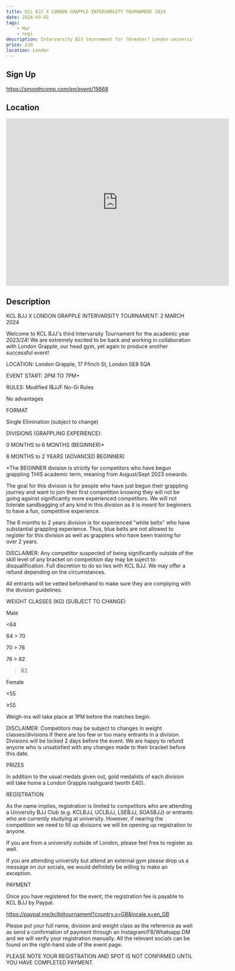 ```yaml
---
title: KCL BJJ X LONDON GRAPPLE INTERVARSITY TOURNAMENT 2024
date: 2024-03-02
tags:
    - Mar
    - nogi 
description: Intervarsity BJJ tournament for (Greater) London universities
price: £20
location: London
---
```

## Sign Up
https://smoothcomp.com/en/event/15668

## Location
<iframe src="https://www.google.com/maps/embed?pb=!1m18!1m12!1m3!1d12345.6789!2d!3d!2m3!1f0!2f0!3f0!3m2!1i1024!2i768!4f13.1!3m3!1m2!1s0x0%3A0x0!2z!5e0!3m2!1sen!2sus!4v1234567890" width="600" height="450" style="border:0;" allowfullscreen="" loading="lazy"></iframe>

## Description
KCL BJJ X LONDON GRAPPLE INTERVARSITY TOURNAMENT: 2 MARCH 2024


Welcome to KCL BJJ's third Intervarsity Tournament for the academic year 2023/24! We are extremely excited to be back and working in collaboration with London Grapple, our head gym, yet again to produce another successful event!


LOCATION: London Grapple, 17 Ffinch St, London SE8 5QA


EVENT START: 2PM TO 7PM+


RULES: Modified IBJJF No-Gi Rules



No advantages



FORMAT


Single Elimination (subject to change)


DIVISIONS (GRAPPLING EXPERIENCE): 



0 MONTHS to 6 MONTHS (BEGINNER)*


6 MONTHS to 2 YEARS (ADVANCED BEGINNER)



*The BEGINNER division is strictly for competitors who have begun grappling THIS academic term, meaning from August/Sept 2023 onwards.


The goal for this division is for people who have just begun their grappling journey and want to join their first competition knowing they will not be going against significantly more experienced competitors. We will not tolerate sandbagging of any kind in this division as it is meant for beginners to have a fun, competitive experience. 


The 6 months to 2 years division is for experienced "white belts" who have substantial grappling experience. Thus, blue belts are not allowed to register for this division as well as grapplers who have been training for over 2 years.


DISCLAIMER: Any competitor suspected of being significantly outside of the skill level of any bracket on competition day may be suject to disqualification. Full discretion to do so lies with KCL BJJ. We may offer a refund depending on the circumstances.


All entrants will be vetted beforehand to make sure they are complying with the division guidelines.


WEIGHT CLASSES (KG) (SUBJECT TO CHANGE)


Male



<64


64 > 70


70 > 76


76 > 82


>82



Female



<55


≥55



Weigh-ins will take place at 1PM before the matches begin.


DISCLAIMER: Competitors may be subject to changes in weight classes/divisions if there are too few or too many entrants in a division. Divisions will be locked 2 days before the event. We are happy to refund anyone who is unsatisfied with any changes made to their bracket before this date.


PRIZES


In addition to the usual medals given out, gold medalists of each division will take home a London Grapple rashguard (worth £40).


REGISTRATION


As the name implies, registration is limited to competitors who are attending a University BJJ Club (e.g. KCLBJJ, UCLBJJ, LSEBJJ, SOASBJJ) or entrants who are currently studying at university. However, if nearing the competition we need to fill up divisions we will be opening up registration to anyone.


If you are from a university outside of London, please feel free to register as well.


If you are attending university but attend an external gym please drop us a message on our socials, we would definitely be willing to make an exception.


PAYMENT


Once you have registered for the event, the registration fee is payable to KCL BJJ by Paypal. 


https://paypal.me/kclbjjtournament?country.x=GB&locale.x=en_GB


Please put your full name, division and weight class as the reference as well as send a confirmation of payment through an Instagram/FB/Whatsapp DM and we will verify your registration manually. All the relevant socials can be found on the right-hand side of the event page.


PLEASE NOTE YOUR REGISTRATION AND SPOT IS NOT CONFIRMED UNTIL YOU HAVE COMPLETED PAYMENT.